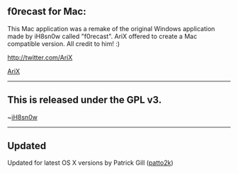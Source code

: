 f0recast for Mac:
-----------------
This Mac application was a remake of the original Windows application made by iH8sn0w called "f0recast". AriX offered to create a Mac compatible version. All credit to him! :)

http://twitter.com/AriX

[AriX](https://github.com/AriX/)

-----------------
This is released under the GPL v3.
-----------------
~[iH8sn0w](https://github.com/iH8sn0w/)

-----------------
Updated
-----------------
Updated for latest OS X versions by Patrick Gill ([patto2k](https://github.com/patto2k/))
